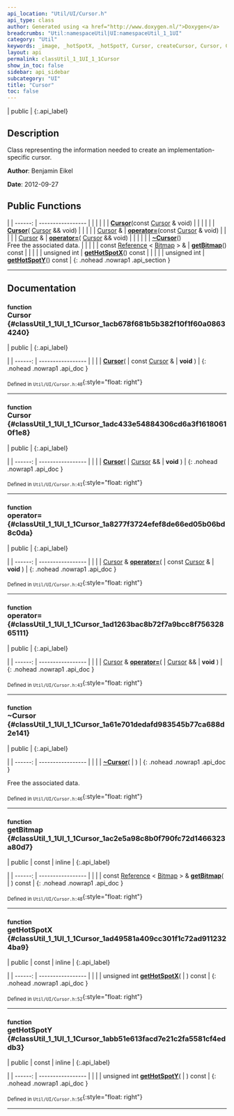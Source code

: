 ```yaml
---
api_location: "Util/UI/Cursor.h"
api_type: class
author: Generated using <a href="http://www.doxygen.nl/">Doxygen</a>
breadcrumbs: "Util:namespaceUtil|UI:namespaceUtil_1_1UI"
category: "Util"
keywords: _image, _hotSpotX, _hotSpotY, Cursor, createCursor, Cursor, Cursor, ~Cursor, getBitmap, getHotSpotX, getHotSpotY
layout: api
permalink: classUtil_1_1UI_1_1Cursor
show_in_toc: false
sidebar: api_sidebar
subcategory: "UI"
title: "Cursor"
toc: false
---
```


| public |
{:.api_label}

## Description



Class representing the information needed to create an implementation-specific cursor.



**Author**: Benjamin Eikel



**Date**: 2012-09-27





## Public Functions

|
| ------: | ----------------- |
|  | |
|  | **[Cursor](#classUtil_1_1UI_1_1Cursor_1acb678f681b5b382f10f1f60a08634240)**(const [Cursor](classUtil_1_1UI_1_1Cursor) & void) |
|  | |
|  | **[Cursor](#classUtil_1_1UI_1_1Cursor_1adc433e54884306cd6a3f16180610f1e8)**( [Cursor](classUtil_1_1UI_1_1Cursor) && void) |
|  | |
| [Cursor](classUtil_1_1UI_1_1Cursor) & | **[operator=](#classUtil_1_1UI_1_1Cursor_1a8277f3724efef8de66ed05b06bd8c0da)**(const [Cursor](classUtil_1_1UI_1_1Cursor) & void) |
|  | |
| [Cursor](classUtil_1_1UI_1_1Cursor) & | **[operator=](#classUtil_1_1UI_1_1Cursor_1ad1263bac8b72f7a9bcc8f75632865111)**( [Cursor](classUtil_1_1UI_1_1Cursor) && void) |
|  | |
|  | **[~Cursor](#classUtil_1_1UI_1_1Cursor_1a61e701dedafd983545b77ca688d2e141)**() <br/> Free the associated data. |
|  | |
| const [Reference](classUtil_1_1Reference) < [Bitmap](classUtil_1_1Bitmap) > & | **[getBitmap](#classUtil_1_1UI_1_1Cursor_1ac2e5a98c8b0f790fc72d1466323a80d7)**() const |
|  | |
| unsigned int | **[getHotSpotX](#classUtil_1_1UI_1_1Cursor_1ad49581a409cc301f1c72ad9112324ba9)**() const |
|  | |
| unsigned int | **[getHotSpotY](#classUtil_1_1UI_1_1Cursor_1abb51e613facd7e21c2fa5581cf4eddb3)**() const |
{: .nohead .nowrap1 .api_section }


-------------------------------------------------------------------

## Documentation

### <small>function</small><br/> Cursor {#classUtil_1_1UI_1_1Cursor_1acb678f681b5b382f10f1f60a08634240}

| public |
{:.api_label}

|
| ------: | ----------------- |
|  |
|  **[Cursor](#classUtil_1_1UI_1_1Cursor_1acb678f681b5b382f10f1f60a08634240)**( | const [Cursor](classUtil_1_1UI_1_1Cursor) & | **void** ) |
{: .nohead .nowrap1 .api_doc }





<sub>Defined in `Util/UI/Cursor.h:40`</sub>{:style="float: right"}

-------------------------------------------------------------------

### <small>function</small><br/> Cursor {#classUtil_1_1UI_1_1Cursor_1adc433e54884306cd6a3f16180610f1e8}

| public |
{:.api_label}

|
| ------: | ----------------- |
|  |
|  **[Cursor](#classUtil_1_1UI_1_1Cursor_1adc433e54884306cd6a3f16180610f1e8)**( |  [Cursor](classUtil_1_1UI_1_1Cursor) && | **void** ) |
{: .nohead .nowrap1 .api_doc }





<sub>Defined in `Util/UI/Cursor.h:41`</sub>{:style="float: right"}

-------------------------------------------------------------------

### <small>function</small><br/> operator= {#classUtil_1_1UI_1_1Cursor_1a8277f3724efef8de66ed05b06bd8c0da}

| public |
{:.api_label}

|
| ------: | ----------------- |
|  |
| [Cursor](classUtil_1_1UI_1_1Cursor) & **[operator=](#classUtil_1_1UI_1_1Cursor_1a8277f3724efef8de66ed05b06bd8c0da)**( | const [Cursor](classUtil_1_1UI_1_1Cursor) & | **void** ) |
{: .nohead .nowrap1 .api_doc }





<sub>Defined in `Util/UI/Cursor.h:42`</sub>{:style="float: right"}

-------------------------------------------------------------------

### <small>function</small><br/> operator= {#classUtil_1_1UI_1_1Cursor_1ad1263bac8b72f7a9bcc8f75632865111}

| public |
{:.api_label}

|
| ------: | ----------------- |
|  |
| [Cursor](classUtil_1_1UI_1_1Cursor) & **[operator=](#classUtil_1_1UI_1_1Cursor_1ad1263bac8b72f7a9bcc8f75632865111)**( |  [Cursor](classUtil_1_1UI_1_1Cursor) && | **void** ) |
{: .nohead .nowrap1 .api_doc }





<sub>Defined in `Util/UI/Cursor.h:43`</sub>{:style="float: right"}

-------------------------------------------------------------------

### <small>function</small><br/> ~Cursor {#classUtil_1_1UI_1_1Cursor_1a61e701dedafd983545b77ca688d2e141}

| public |
{:.api_label}

|
| ------: | ----------------- |
|  |
|  **[~Cursor](#classUtil_1_1UI_1_1Cursor_1a61e701dedafd983545b77ca688d2e141)**( |  ) |
{: .nohead .nowrap1 .api_doc }

Free the associated data.





<sub>Defined in `Util/UI/Cursor.h:46`</sub>{:style="float: right"}

-------------------------------------------------------------------

### <small>function</small><br/> getBitmap {#classUtil_1_1UI_1_1Cursor_1ac2e5a98c8b0f790fc72d1466323a80d7}

| public | const | inline |
{:.api_label}

|
| ------: | ----------------- |
|  |
| const [Reference](classUtil_1_1Reference) < [Bitmap](classUtil_1_1Bitmap) > & **[getBitmap](#classUtil_1_1UI_1_1Cursor_1ac2e5a98c8b0f790fc72d1466323a80d7)**( |  ) const |
{: .nohead .nowrap1 .api_doc }





<sub>Defined in `Util/UI/Cursor.h:48`</sub>{:style="float: right"}

-------------------------------------------------------------------

### <small>function</small><br/> getHotSpotX {#classUtil_1_1UI_1_1Cursor_1ad49581a409cc301f1c72ad9112324ba9}

| public | const | inline |
{:.api_label}

|
| ------: | ----------------- |
|  |
| unsigned int **[getHotSpotX](#classUtil_1_1UI_1_1Cursor_1ad49581a409cc301f1c72ad9112324ba9)**( |  ) const |
{: .nohead .nowrap1 .api_doc }





<sub>Defined in `Util/UI/Cursor.h:52`</sub>{:style="float: right"}

-------------------------------------------------------------------

### <small>function</small><br/> getHotSpotY {#classUtil_1_1UI_1_1Cursor_1abb51e613facd7e21c2fa5581cf4eddb3}

| public | const | inline |
{:.api_label}

|
| ------: | ----------------- |
|  |
| unsigned int **[getHotSpotY](#classUtil_1_1UI_1_1Cursor_1abb51e613facd7e21c2fa5581cf4eddb3)**( |  ) const |
{: .nohead .nowrap1 .api_doc }





<sub>Defined in `Util/UI/Cursor.h:56`</sub>{:style="float: right"}

-------------------------------------------------------------------

